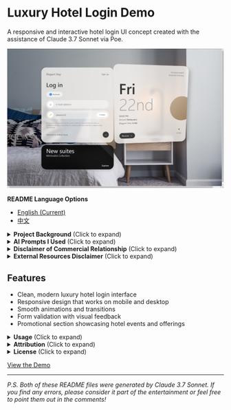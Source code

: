 # Luxury Hotel Login Demo

A responsive and interactive hotel login UI concept created with the assistance of Claude 3.7 Sonnet via Poe.

![DEMO](images/Demo.png)

**README Language Options**
- [English (Current)](README.md)
- [中文](README.zh-CN.md)

<details>
<summary><strong>Project Background</strong> (Click to expand)</summary>

This demo was created using simple prompts along with reference images from pxdx.studio. Through less than 10 conversation rounds with Claude 3.7 Sonnet (in fact, the basic implementation was achieved in just 3 rounds, which was incredibly efficient), I was able to create this design. The interactive animations were implemented in about 2 rounds, with the remaining time spent on fine-tuning details like fonts, copy text, and color adjustments.

While this is just a demo with several limitations that might prevent it from being used in any actual project, for someone like me with no prior AI frontend programming experience, building such an impressive webpage in under 10 minutes was an incomparable delight.
</details>

<details>
<summary><strong>AI Prompts I Used</strong> (Click to expand)</summary>

> 1. "Completely analyze this interface's functionality and interaction logic, then implement a similar interface with interactive features and a simple data backend, with a frosted glass design style."

> 2. "Can you mimic this part of the design style as much as possible? You can first analyze its layout and design style."

These simple prompts, combined with reference images, were all that was needed to generate the functional code.
</details>

<details>
<summary><strong>Disclaimer of Commercial Relationship</strong> (Click to expand)</summary>

I am a paid user of Poe and have no commercial partnership, affiliation, or financial relationship with Anthropic (creators of Claude) or Poe. This demo was created for personal educational purposes only. Any mention of Claude 3.7 Sonnet or Poe is purely for attribution of the tools used in creation.
</details>

<details>
<summary><strong>External Resources Disclaimer</strong> (Click to expand)</summary>

This demo includes references to external resources through its Content Security Policy (CSP). The original code was generated using Claude 3.7 Sonnet on the Poe platform, which automatically adds these CSP permissions to allow various external libraries and resources to function if needed.

### Important Notes:

1. **Background Image**: The demo uses a background image from Unsplash (`https://images.unsplash.com/photo-1522771739844-6a9f6d5f14af`). This is the only external resource actively loaded in the implementation.

2. **Content Security Policy**: The HTML code contains a comprehensive CSP that includes permissions for various external resources like Bootstrap (via maxcdn.bootstrapcdn.com), jQuery, and other libraries. This CSP was automatically generated by the Poe platform and does not necessarily reflect which resources are actually being loaded by the page.

3. **Actual Resource Usage**: While the CSP permits access to many external resources, the page itself may not actually load all these resources. You would need to examine the specific `<script>` and `<link>` tags in the HTML to determine which external resources are actually being used.

4. **Unicode Icons**: Some Unicode characters are used as icons (such as 🔑), which are part of standard character sets and don't require external resources.

5. **No Data Collection**: This demo does not collect, store, or transmit any user data. The login functionality is simulated and no actual authentication occurs.
</details>

## Features

- Clean, modern luxury hotel login interface
- Responsive design that works on mobile and desktop
- Smooth animations and transitions
- Form validation with visual feedback
- Promotional section showcasing hotel events and offerings

<details>
<summary><strong>Usage</strong> (Click to expand)</summary>

This is a demonstration project only. Feel free to use it as inspiration for your own projects, but please note the attribution requirements below.
</details>

<details>
<summary><strong>Attribution</strong> (Click to expand)</summary>

- UI concept and implementation created with Claude 3.7 Sonnet
- Background image from Unsplash
- Design inspiration from pxdx.studio
- This demo's design references a concept by pxdx.studio: https://www.instagram.com/p/C7j8A5Et67s/?utm_source=ig_web_copy_link
- ![Reference Image](images/reference-image.png)
- While attribution is not strictly required, I would greatly appreciate if you credit @lepadphone when using or referencing this work
</details>

<details>
<summary><strong>License</strong> (Click to expand)</summary>

This project is available for educational and personal use only. **Commercial use is strictly prohibited**. Any derivative works must maintain this non-commercial restriction.
</details>

[View the Demo](luxury-hotel-login-demo-claude-3.7-sonnet.html)

---

*P.S. Both of these README files were generated by Claude 3.7 Sonnet. If you find any errors, please consider it part of the entertainment or feel free to point them out in the comments!*
